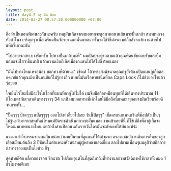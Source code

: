 ```yaml
---
layout: post
title: day4.5 กรู ติด ม๊อบ
date: 2014-03-27 08:57:20.000000000 +07:00
---
```

ถือว่าเป็นตอนพิเศษละกันนะครับ เหตุมันเกิดจากผมอยากจะดูสภาพถนนเส้นพระปิ่นเกล้า สนามหลวง หัวลำโพง เจริญกรุงเพื่อเตรียมปั่นจักรยานแค่นั้นแหละ ครั่นจะใช้วิธีต่อรถเมย์ก็กลัวจะเข้างานสายไปแท๊กซี่เอาละกัน

"ไปอาคารกสท.บางรักครับ ไปทางปิ่นเกล้านะพี่" ผมเปิดประตูรถถามแล้วคุณพี่คนขับตอบรับและยิ้มแย้มแจ่มใสว่าขึ้นมาสิ แล้วความเงิบก็เกิดเมื่อรถแล่นไปได้ไม่ถึงร้อยเมตร

"มันไปทางไหนเหรอน้อง บอกทางพี่ด้วยนะ" เช้ดเด้ โอ้วพระสงฆ์ขนาดคุณกรูยังต้องเปิดแผนกูเกิ้ลตลอดเวย์แล้วคุณเมิงเป็นคนขับก็ไม่รู้ทางอีก แบบนี้มันเรือหายชนิดที่กด Caps Lock ก็ไม่ช่วยอะไรแล้วว้อยยย

ใจเย็นไว้โยมไม่มีอะไรในโลกที่แผนที่อากู๋ไปไม่ได้ ผมจิ้มมือถือเหมือนทุกทีได้เส้นทางประมาณ 11 กิโลเมตรกับเวลาเดินทางราวๆ 34 นาที ผมบอกทางพี่เค้าโดยใช้มือถือนี้แหละ ทุกอย่างมันเรียบร้อยดีจนกระทั้ง...

"ปิ๊ดๆๆๆ ป๊าดๆๆๆ แป๊ดๆๆๆๆ ออกไปเพ่ เลี้ยวไปเลย วันนี้ปิดๆๆ" เย็ดครกนกเพนกวินพี่ม๊อปตัวเป็นๆ ไม่รู้นะว่ามาจากสหพันธ์ไหนแต่ปิดราชดำเนินกลางซะงั้นแหละ งานเข้าเลยทีนี่ ก็ใช้เซ่ถึงพี่อากู๋เกิ้ลจะโหดเมพเทพขนาดไหน แต่ถ้าตั้งด่านปิดถนนกันรายวันใครมันจะอัพเดทได้ทันละฟร่ะ

แวะมาเล่าวีรกรรมของผมกันหน่อยว่าผมเป็นคนที่ดูแผนที่ได้เก่งมาก ครองแชมป์การเดินการคืนของลูกเสือสมัยม.ต้นถึง 3 ปีซ้อนในตำแหน่งหัวหน้าหมู่ผู้พาหลงยอดเยี่ยม ลองไปถามเพื่อนๆผมดูสิว่าสกิลการนำทางของผมเป็นไงบ้าง ฮึๆ

สุดท้ายก็ต้องเลี้ยวของซอย ซิกแซก ไปเรื่อยๆแต่ในที่สุดก็มาถึงที่ทำงานอย่างสวัสดิภาพใช้เวลาทั้งหมด 1 ชั่วโมงพอดีเลย
